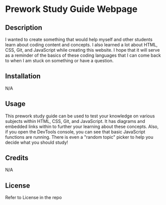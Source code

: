 # Prework Study Guide Webpage

## Description

I wanted to create something that would help myself and other students learn about coding content and concepts. I also learned a lot about HTML, CSS, Git, and JavaScript while creating this website. I hope that it will serve as a reminder of the basics of these coding languages that I can come back to when I am stuck on something or have a question.

## Installation

N/A

## Usage

This prework study guide can be used to test your knowledge on various subjects within HTML, CSS, Git, and JavaScript. It has diagrams and embedded links within to further your learning about these concepts. Also, if you open the DevTools console, you can see that basic JavaScript functions are running. There is even a "random topic" picker to help you decide what you should study!

## Credits

N/A

## License

Refer to License in the repo